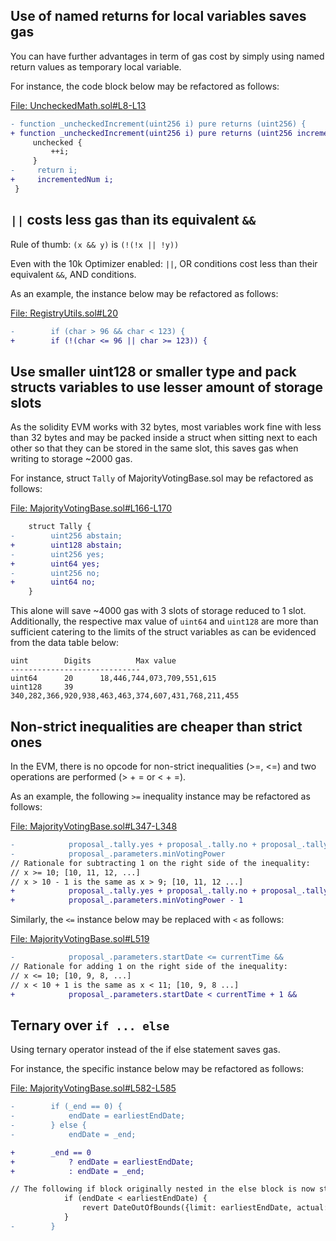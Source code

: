 ## Use of named returns for local variables saves gas
You can have further advantages in term of gas cost by simply using named return values as temporary local variable.

For instance, the code block below may be refactored as follows:

[File: UncheckedMath.sol#L8-L13](https://github.com/code-423n4/2023-03-aragon/blob/main/packages/contracts/src/utils/UncheckedMath.sol#L8-L13)

```diff
- function _uncheckedIncrement(uint256 i) pure returns (uint256) {
+ function _uncheckedIncrement(uint256 i) pure returns (uint256 incrementedNum) {
     unchecked {
         ++i;
     }
-     return i;
+     incrementedNum i;
 }
```
## `||` costs less gas than its equivalent `&&`
Rule of thumb: `(x && y)` is `(!(!x || !y))`

Even with the 10k Optimizer enabled: `||`, OR conditions cost less than their equivalent `&&`, AND conditions.

As an example, the instance below may be refactored as follows:

[File: RegistryUtils.sol#L20](https://github.com/code-423n4/2023-03-aragon/blob/main/packages/contracts/src/framework/utils/RegistryUtils.sol#L20)

```diff
-        if (char > 96 && char < 123) {
+        if (!(char <= 96 || char >= 123)) {
```
## Use smaller uint128 or smaller type and pack structs variables to use lesser amount of storage slots
As the solidity EVM works with 32 bytes, most variables work fine with less than 32 bytes and may be packed inside a struct when sitting next to each other so that they can be stored in the same slot, this saves gas when writing to storage ~2000 gas.

For instance, struct `Tally` of MajorityVotingBase.sol may be refactored as follows:

[File: MajorityVotingBase.sol#L166-L170](https://github.com/code-423n4/2023-03-aragon/blob/main/packages/contracts/src/plugins/governance/majority-voting/MajorityVotingBase.sol#L166-L170)

```diff
    struct Tally {
-        uint256 abstain;
+        uint128 abstain;
-        uint256 yes;
+        uint64 yes;
-        uint256 no;
+        uint64 no;
    }
```
This alone will save ~4000 gas with 3 slots of storage reduced to 1 slot. Additionally, the respective max value of `uint64` and `uint128` are more than sufficient catering to the limits of the struct variables as can be evidenced from the data table below:

```
uint		Digits	        Max value
-----------------------------
uint64		20		18,446,744,073,709,551,615
uint128		39		340,282,366,920,938,463,463,374,607,431,768,211,455
```
## Non-strict inequalities are cheaper than strict ones
In the EVM, there is no opcode for non-strict inequalities (>=, <=) and two operations are performed (> + = or < + =).

As an example, the following `>=` inequality instance may be refactored as follows:

[File: MajorityVotingBase.sol#L347-L348](https://github.com/code-423n4/2023-03-aragon/blob/main/packages/contracts/src/plugins/governance/majority-voting/MajorityVotingBase.sol#L347-L348)

```diff
-            proposal_.tally.yes + proposal_.tally.no + proposal_.tally.abstain >=
-            proposal_.parameters.minVotingPower
// Rationale for subtracting 1 on the right side of the inequality:
// x >= 10; [10, 11, 12, ...]
// x > 10 - 1 is the same as x > 9; [10, 11, 12 ...]
+            proposal_.tally.yes + proposal_.tally.no + proposal_.tally.abstain >
+            proposal_.parameters.minVotingPower - 1
```
Similarly, the `<=` instance below may be replaced with `<` as follows:

[File: MajorityVotingBase.sol#L519](https://github.com/code-423n4/2023-03-aragon/blob/main/packages/contracts/src/plugins/governance/majority-voting/MajorityVotingBase.sol#L519)

```diff
-            proposal_.parameters.startDate <= currentTime &&
// Rationale for adding 1 on the right side of the inequality:
// x <= 10; [10, 9, 8, ...]
// x < 10 + 1 is the same as x < 11; [10, 9, 8 ...]
+            proposal_.parameters.startDate < currentTime + 1 &&
```
## Ternary over `if ... else`
Using ternary operator instead of the if else statement saves gas.

For instance, the specific instance below may be refactored as follows:

[File: MajorityVotingBase.sol#L582-L585](https://github.com/code-423n4/2023-03-aragon/blob/main/packages/contracts/src/plugins/governance/majority-voting/MajorityVotingBase.sol#L582-L585)

```diff
-        if (_end == 0) {
-            endDate = earliestEndDate;
-        } else {
-            endDate = _end;

+        _end == 0
+            ? endDate = earliestEndDate;
+            : endDate = _end;

// The following if block originally nested in the else block is now stand alone and remains functional as intended     
            if (endDate < earliestEndDate) {
                revert DateOutOfBounds({limit: earliestEndDate, actual: endDate});
            }
-        }
```